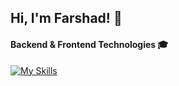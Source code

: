<h2> Hi, I'm Farshad! 👋 </h2>
<!--
<h4> From idea to execution <span  style="font-size:15px !important">  powered by code. </span></h4> 

<a href="https://www.linkedin.com/in/farshadbadri" target="_blank">
<img src="https://img.shields.io/badge/-LinkedIn-blue?style=for-the-badge&logo=Linkedin&&target=_blanklogoColor=white">
</a> 

<a href="https://www.twitter.com/farshadbadri" target="_blank">
<img src="https://img.shields.io/badge/-Twitter-black?style=for-the-badge&logo=x&&target=_blanklogoColor=white">
</a>
-->

#### Backend & Frontend Technologies 🎓
[![My Skills](https://skillicons.dev/icons?i=php,laravel,mysql,react,next,js,bootstrap,docker)](https://skillicons.dev)

<div style="display: flex;">
    <div style="flex: 1; padding: 10px;">
<!--
#### My GitHub Stats 📊
<a href="http://www.github.com/yushabadri"><img src="https://github-readme-streak-stats.herokuapp.com/?user=yushabadri&stroke=ffffff&background=1c1917&ring=6366f1&fire=6366f1&currStreakNum=ffffff&currStreakLabel=6366f1&sideNums=ffffff&sideLabels=ffffff&dates=ffffff&hide_border=true" /></a>
 -->
<!--
## Contribution
If you have any suggestions or questions about the technologies and tools in my stack, feel free to open an issue or create a pull request. I'm always open to learning and expanding my knowledge.

Thank you for visiting my GitHub profile!
 -->

